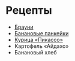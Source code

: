 # Рецепты

- [Брауни](brownie.md)
- [Банановые панкейки](banana.md)
- [Курица «Пикассо»](chicken.md)
- Картофель «Айдахо»
- Банановый хлеб
